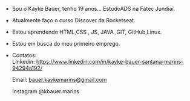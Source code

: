 - Sou o Kayke Bauer, tenho 19 anos... EstudoADS na Fatec Jundiai.
- Atualmente faço o curso Discover da Rocketseat.
- Estou aprendendo HTML,CSS , JS, JAVA ,GIT, GitHub,Linux.
- Estou em busca do meu primeiro emprego.
- Contatos:  
   Linkedin: https://www.linkedin.com/in/kayke-bauer-santana-marins-94294a192/
   
  Email: bauer.kaykemarins@gmail.com
  
  Instagram @kbauer.marins
